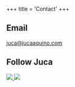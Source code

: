 +++
title = 'Contact'
+++

## Email

juca@jucaaquino.com

## Follow Juca

<div class="social-icons">
    <a href="https://instagram.com/jucaqi" target="_blank">
        <img src="/instagram.svg">
    </a>
    <a href="https://github.com/jucaqi" target="_blank">
        <img src="/github.svg">
    </a>
</div>
